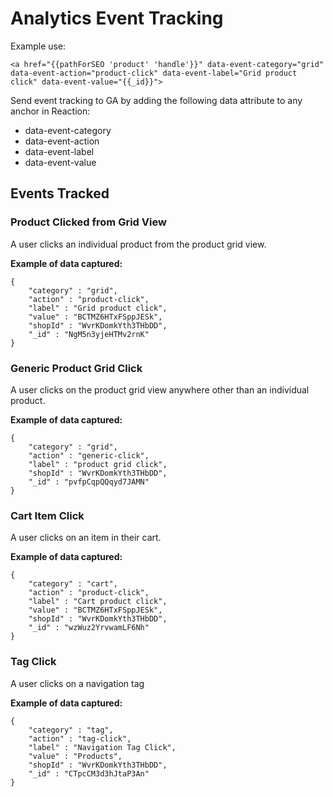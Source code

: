 # Analytics Event Tracking

Example use:

```
<a href="{{pathForSEO 'product' 'handle'}}" data-event-category="grid" data-event-action="product-click" data-event-label="Grid product click" data-event-value="{{_id}}">
```

Send event tracking to GA by adding the following data attribute to any anchor in Reaction:

* data-event-category
* data-event-action
* data-event-label
* data-event-value

## Events Tracked

### Product Clicked from Grid View

A user clicks an individual product from the product grid view.

**Example of data captured:**

```
{
    "category" : "grid",
    "action" : "product-click",
    "label" : "Grid product click",
    "value" : "BCTMZ6HTxFSppJESk",
    "shopId" : "WvrKDomkYth3THbDD",
    "_id" : "NgM5n3yjeHTMv2rnK"
}
```

### Generic Product Grid Click

A user clicks on the product grid view anywhere other than an individual product.

**Example of data captured:**

```
{
    "category" : "grid",
    "action" : "generic-click",
    "label" : "product grid click",
    "shopId" : "WvrKDomkYth3THbDD",
    "_id" : "pvfpCqpQQqyd7JAMN"
}
```

### Cart Item Click

A user clicks on an item in their cart.

**Example of data captured:**

```
{
    "category" : "cart",
    "action" : "product-click",
    "label" : "Cart product click",
    "value" : "BCTMZ6HTxFSppJESk",
    "shopId" : "WvrKDomkYth3THbDD",
    "_id" : "wzWuz2YrvwamLF6Nh"
}
```

### Tag Click

A user clicks on a navigation tag

**Example of data captured:**

```
{
    "category" : "tag",
    "action" : "tag-click",
    "label" : "Navigation Tag Click",
    "value" : "Products",
    "shopId" : "WvrKDomkYth3THbDD",
    "_id" : "CTpcCM3d3hJtaP3An"
}
```
